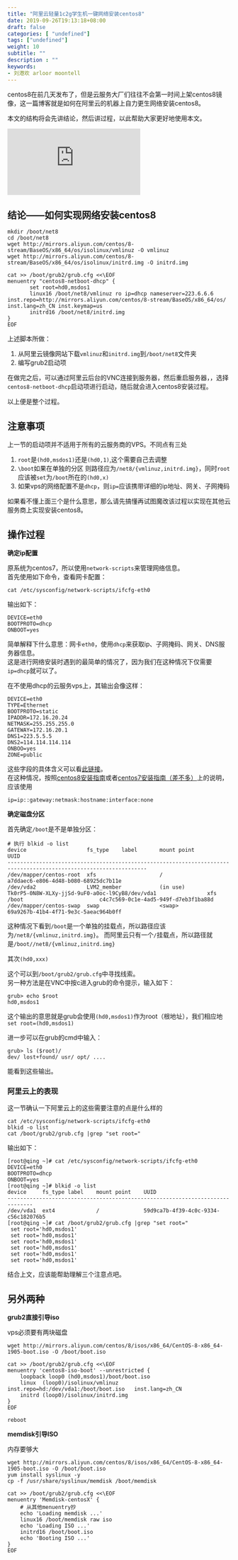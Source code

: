 ```yaml
---
title: "阿里云轻量1c2g学生机一键网络安装centos8"
date: 2019-09-26T19:13:18+08:00
draft: false
categories: [ "undefined"]
tags: ["undefined"]
weight: 10
subtitle: ""
description : ""
keywords:
- 刘港欢 arloor moontell
---
```


centos8在前几天发布了，但是云服务大厂们往往不会第一时间上架centos8镜像，这一篇博客就是如何在阿里云的机器上自力更生网络安装centos8。

本文的结构将会先讲结论，然后讲过程，以此帮助大家更好地使用本文。
<!--more-->


<div class="iframe-container">
    <iframe src="https://www.youtube.com/embed/vCQVPBTfWb8" frameborder="0" allow="accelerometer; autoplay; encrypted-media; gyroscope; picture-in-picture" allowfullscreen></iframe>
</div>


## 结论——如何实现网络安装centos8

```
mkdir /boot/net8
cd /boot/net8
wget http://mirrors.aliyun.com/centos/8-stream/BaseOS/x86_64/os/isolinux/vmlinuz -O vmlinuz
wget http://mirrors.aliyun.com/centos/8-stream/BaseOS/x86_64/os/isolinux/initrd.img -O initrd.img

cat >> /boot/grub2/grub.cfg <<\EOF
menuentry "centos8-netboot-dhcp" {
       set root=hd0,msdos1
       linux16 /boot/net8/vmlinuz ro ip=dhcp nameserver=223.6.6.6 inst.repo=http://mirrors.aliyun.com/centos/8-stream/BaseOS/x86_64/os/ inst.lang=zh_CN inst.keymap=us
       initrd16 /boot/net8/initrd.img
}
EOF
```

上述脚本所做：

1. 从阿里云镜像网站下载`vmlinuz`和`initrd.img`到`/boot/net8`文件夹
2. 编写grub2启动项


在做完之后，可以通过阿里云后台的VNC连接到服务器，然后重启服务器，，选择`centos8-netboot-dhcp`启动项进行启动，随后就会进入centos8安装过程。

以上便是整个过程。

## 注意事项

上一节的启动项并不适用于所有的云服务商的VPS。不同点有三处

1. `root`是`(hd0,msdos1)`还是`(hd0,1)`,这个需要自己去调整
2. `\boot`如果在单独的分区 则路径应为`/net8/{vmlinuz,initrd.img}`，同时`root`应该被`set`为`/boot`所在的`(hd0,x)`
3. 如果vps的网络配置不是`dhcp`，则`ip=`应该携带详细的ip地址、网关、子网掩码

如果看不懂上面三个是什么意思，那么请先搞懂再试图魔改该过程以实现在其他云服务商上实现安装centos8。

## 操作过程

**确定ip配置**

原系统为centos7，所以使用`network-scripts`来管理网络信息。   
首先使用如下命令，查看网卡配置：

```shell
cat /etc/sysconfig/network-scripts/ifcfg-eth0 
```

输出如下：

```
DEVICE=eth0
BOOTPROTO=dhcp
ONBOOT=yes
```

简单解释下什么意思：网卡`eth0`，使用`dhcp`来获取ip、子网掩码、网关、DNS服务器信息。   
这是进行网络安装时遇到的最简单的情况了，因为我们在这种情况下仅需要`ip=dhcp`就可以了。

在不使用dhcp的云服务vps上，其输出会像这样：

```
DEVICE=eth0
TYPE=Ethernet
BOOTPROTO=static
IPADDR=172.16.20.24
NETMASK=255.255.255.0
GATEWAY=172.16.20.1
DNS1=223.5.5.5
DNS2=114.114.114.114
ONBOO=yes
ZONE=public
```

这些字段的具体含义可以看[此链接](/posts/linux/dd-backup/#恢复系统后的网卡问题)。  
在这种情况，按照[centos8安装指南]()或者[centos7安装指南（差不多）](https://access.redhat.com/documentation/zh-cn/red_hat_enterprise_linux/7/html/installation_guide/chap-anaconda-boot-options#sect-boot-options-installer)上的说明，应该使用

```
ip=ip::gateway:netmask:hostname:interface:none
```

**确定磁盘分区**

首先确定`/boot`是不是单独分区：

```
# 执行 blkid -o list
device                   fs_type    label       mount point                  UUID
------------------------------------------------------------------------------------------------------------------
/dev/mapper/centos-root  xfs                    /                            a7ddaec6-e806-4d48-b080-68925dc7b11e
/dev/vda2                LVM2_member            (in use)                     Tk0rP5-0N8W-XLXy-jjSd-9uF0-a0oc-l9CyB8/dev/vda1                xfs                    /boot                        c4c7c569-0c1e-4ad5-949f-d7eb3f1ba88d
/dev/mapper/centos-swap  swap                   <swap>                       69a9267b-41b4-4f71-9e3c-5aeac964b0ff
```

这种情况下看到`/boot`是一个单独的挂载点，所以路径应该为`/net8/{vmlinuz,initrd.img}`。
而阿里云只有一个`/`挂载点，所以路径就是`/boot//net8/{vmlinuz,initrd.img}`

其次`(hd0,xxx)`

这个可以到`/boot/grub2/grub.cfg`中寻找线索。  
另一种方法是在VNC中按c进入grub的命令提示，输入如下：

```
grub> echo $root
hd0,msdos1
```

这个输出的意思就是grub会使用`(hd0,msdos1)`作为root（根地址），我们相应地`set root=(hd0,msdos1)`

进一步可以在grub的cmd中输入：

```
grub> ls ($root)/
dev/ lost+found/ usr/ opt/ ....
```

能看到这些输出。

### 阿里云上的表现

这一节确认一下阿里云上的这些需要注意的点是什么样的

```
cat /etc/sysconfig/network-scripts/ifcfg-eth0
blkid -o list
cat /boot/grub2/grub.cfg |grep "set root="  
```

输出如下： 

```
[root@qing ~]# cat /etc/sysconfig/network-scripts/ifcfg-eth0 
DEVICE=eth0
BOOTPROTO=dhcp
ONBOOT=yes
[root@qing ~]# blkid -o list
device     fs_type label    mount point    UUID
------------------------------------------------------------------------------
/dev/vda1  ext4             /              59d9ca7b-4f39-4c0c-9334-c56c182076b5
[root@qing ~]# cat /boot/grub2/grub.cfg |grep "set root="
 set root='hd0,msdos1'
 set root='hd0,msdos1'
 set root='hd0,msdos1'
 set root='hd0,msdos1'
 set root='hd0,msdos1'
 set root='hd0,msdos1'
```

结合上文，应该能帮助理解三个注意点吧。

## 另外两种

**grub2直接引导iso**

vps必须要有两块磁盘

```
wget http://mirrors.aliyun.com/centos/8/isos/x86_64/CentOS-8-x86_64-1905-boot.iso -O /boot/boot.iso

cat >> /boot/grub2/grub.cfg <<\EOF
menuentry 'centos8-iso-boot' --unrestricted {
    loopback loop0 (hd0,msdos1)/boot/boot.iso
    linux  (loop0)/isolinux/vmlinuz inst.repo=hd:/dev/vda1:/boot/boot.iso   inst.lang=zh_CN
    initrd (loop0)/isolinux/initrd.img
}
EOF

reboot
```

**memdisk引导ISO**

内存要够大

```
wget http://mirrors.aliyun.com/centos/8/isos/x86_64/CentOS-8-x86_64-1905-boot.iso -O /boot/boot.iso
yum install syslinux -y 
cp -f /usr/share/syslinux/memdisk /boot/memdisk

cat >> /boot/grub2/grub.cfg <<\EOF
menuentry 'Memdisk-centosX' {
    # 从其他menuentry抄
    echo 'Loading memdisk ...'
    linux16 /boot/memdisk raw iso
    echo 'Loading ISO ...'
    initrd16 /boot/boot.iso
    echo 'Booting ISO ...'
}
EOF
```
